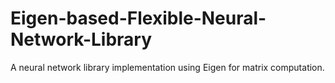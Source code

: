 # Eigen-based-Flexible-Neural-Network-Library
A neural network library implementation using Eigen for matrix computation.
